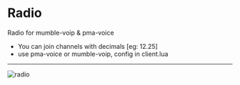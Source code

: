 # Radio
Radio for mumble-voip &amp; pma-voice

* You can join channels with decimals [eg: 12.25]
* use pma-voice or mumble-voip, config in client.lua

---

![radio](https://user-images.githubusercontent.com/72443203/125113124-db951a00-e105-11eb-8536-906c83f38dee.png)
